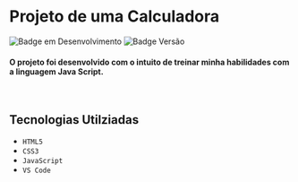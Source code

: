 # Projeto de uma Calculadora
![Badge em Desenvolvimento](https://img.shields.io/badge/Status-Conclu%C3%ADdo-success) ![Badge Versão](https://img.shields.io/badge/Versão-v0.1-informational)

<h4>O projeto foi desenvolvido com o intuito de treinar minha habilidades com a linguagem Java Script.</h4> 
<br>

## Tecnologias Utilziadas

- ``HTML5``
- ``CSS3``
- ``JavaScript``
- ``VS Code``
